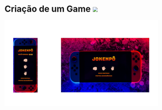 <h1>
Criação de um Game <img src = "https://github.com/pablomartinsti/Jokenp-/assets/160162036/68c7642c-5ab2-482f-aff5-77270fed93f1"> </h1>

<img src = "https://github.com/pablomartinsti/Jokenp-/blob/main/asset/Design%20sem%20nome.jpg">
